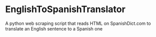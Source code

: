 # EnglishToSpanishTranslator
A python web scraping script that reads HTML on SpanishDict.com to translate an English sentence to a Spanish one
